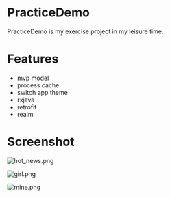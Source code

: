 # PracticeDemo

PracticeDemo is my  exercise project in my leisure time.

# Features
- mvp model
- process cache
- switch app theme
- rxjava
- retrofit
- realm

# Screenshot

![hot_news.png](https://github.com/416679828/PracticeDemo/blob/master/hot_news.png)

![girl.png](https://github.com/416679828/PracticeDemo/blob/master/girl.png)

![mine.png](https://github.com/416679828/PracticeDemo/blob/master/mine.png)





